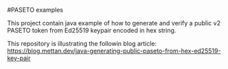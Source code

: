 #PASETO examples

This project contain java example of how to generate and verify a public v2 PASETO token from
Ed25519 keypair encoded in hex string.

This repository is illustrating the followin blog article: 
https://blog.mettan.dev/java-generating-public-paseto-from-hex-ed25519-key-pair
